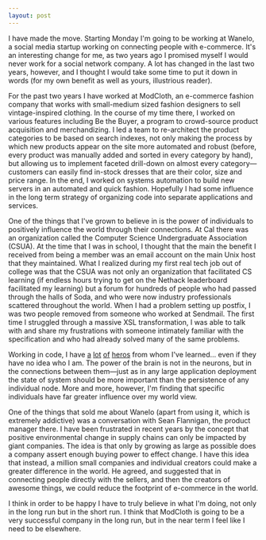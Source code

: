 ```yaml
---
layout: post
---
```


<article>
I have made the move. Starting Monday I'm going to be working at Wanelo,
a social media startup working on connecting people with e-commerce.
It's an interesting change for me, as two years ago I promised myself I
would never work for a social network company. A lot has changed in the
last two years, however, and I thought I would take some time to put it
down in words (for my own benefit as well as yours, illustrious reader).

For the past two years I have worked at ModCloth, an e-commerce fashion
company that works with small-medium sized fashion designers to sell
vintage-inspired clothing. In the course of my time there, I worked on
various features including Be the Buyer, a program to crowd-source
product acquisition and merchandizing. I led a team to re-architect the
product categories to be based on search indexes, not only making the
process by which new products appear on the site more automated
and robust (before, every product was manually added and sorted in
every category by hand), but allowing us to implement faceted drill-down
on almost every category—customers can easily find in-stock dresses that 
are their color, size and price range. In the end, I worked on systems 
automation to build new servers in an automated and quick fashion. Hopefully
I had some influence in the long term strategy of organizing code into
separate applications and services.
</article>

One of the things that I've grown to believe in is the power of individuals 
to positively influence the world through their connections. At Cal there
was an organization called the Computer Science
Undergraduate Association (CSUA). At the time that I was in school, I thought
that the main the benefit I received from being a member was an email account 
on the main Unix host that they maintained. What I realized during my first
real tech job out of college was that the CSUA was not only an organization
that facilitated CS learning (if endless hours trying to get on the Nethack
leaderboard facilitated my learning) but a forum for hundreds of people who
had passed through the halls of Soda, and who were now industry professionals
scattered throughout the world. When I had a problem setting up postfix, I
was two people removed from someone who worked at Sendmail. The first time I
struggled through a massive XSL transformation, I was able to talk with and 
share my frustrations with someone intimately familiar with the specification
and who had already solved many of the same problems.

Working in code, I have [a](http://twitter.com/allspaw)
[lot](http://twitter.com/tenderlove) 
[of](http://twitter.com/bcantrill) 
[heros](http://twitter.com/mikeloukides) 
from whom I've learned… even if they have no idea who I am. The power of the
brain is not in the neurons, but in the connections between them—just as in
any large application deployment the state of system should be more important
than the persistence of any individual node. More and more, however, I'm finding
that specific individuals have far greater influence over my world view.

One of the things that sold me about Wanelo (apart from using it, which is
extremely addictive) was a conversation with Sean Flannigan, the product
manager there. I have been frustrated in recent years by the concept that
positive environmental change in supply chains can only be impacted by giant
companies. The idea is that only by growing as large as possible does a
company assert enough buying power to effect change. I have this idea that 
instead, a million small companies and individual creators could make a greater
difference in the world. He agreed, and suggested that in connecting people 
directly with the sellers, and then the creators of awesome things, we could 
reduce the footprint of e-commerce in the world.

I think in order to be happy I have to truly believe in what I'm doing,
not only in the long run but in the short run. I think that ModCloth is going
to be a very successful company in the long run, but in the near term I feel
like I need to be elsewhere.


